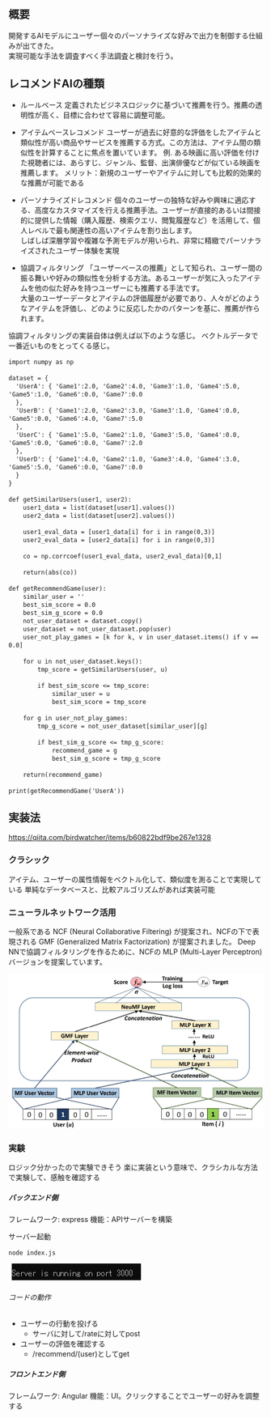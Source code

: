 ## 概要
開発するAIモデルにユーザー個々のパーソナライズな好みで出力を制御する仕組みが出てきた。<br>
実現可能な手法を調査すべく手法調査と検討を行う。


## レコメンドAIの種類

- ルールベース
    定義されたビジネスロジックに基づいて推薦を行う。推薦の透明性が高く、目標に合わせて容易に調整可能。

- アイテムベースレコメンド
    ユーザーが過去に好意的な評価をしたアイテムと類似性が高い商品やサービスを推薦する方式。この方法は、アイテム間の類似性を計算することに焦点を置いています。
    例. ある映画に高い評価を付けた視聴者には、あらすじ、ジャンル、監督、出演俳優などが似ている映画を推薦します。
    メリット：新規のユーザーやアイテムに対しても比較的効果的な推薦が可能である

- パーソナライズドレコメンド
    個々のユーザーの独特な好みや興味に適応する、高度なカスタマイズを行える推薦手法。ユーザーが直接的あるいは間接的に提供した情報（購入履歴、検索クエリ、閲覧履歴など）を活用して、個人レベルで最も関連性の高いアイテムを割り出します。<br>
    しばしば深層学習や複雑な予測モデルが用いられ、非常に精緻でパーソナライズされたユーザー体験を実現<br>

- 協調フィルタリング
    「ユーザーベースの推薦」として知られ、ユーザー間の振る舞いや好みの類似性を分析する方法。あるユーザーが気に入ったアイテムを他の似た好みを持つユーザーにも推薦する手法です。<br>
    大量のユーザーデータとアイテムの評価履歴が必要であり、人々がどのようなアイテムを評価し、どのように反応したかのパターンを基に、推薦が作られます。<br>

協調フィルタリングの実装自体は例えば以下のような感じ。
ベクトルデータで一番近いものをとってくる感じ。

```
import numpy as np
 
dataset = {
  'UserA': { 'Game1':2.0, 'Game2':4.0, 'Game3':1.0, 'Game4':5.0, 'Game5':1.0, 'Game6':0.0, 'Game7':0.0
  },
  'UserB': { 'Game1':2.0, 'Game2':3.0, 'Game3':1.0, 'Game4':0.0, 'Game5':0.0, 'Game6':4.0, 'Game7':5.0
  },
  'UserC': { 'Game1':5.0, 'Game2':1.0, 'Game3':5.0, 'Game4':0.0, 'Game5':0.0, 'Game6':0.0, 'Game7':2.0
  },
  'UserD': { 'Game1':4.0, 'Game2':1.0, 'Game3':4.0, 'Game4':3.0, 'Game5':5.0, 'Game6':0.0, 'Game7':0.0
  }
}
 
def getSimilarUsers(user1, user2):
    user1_data = list(dataset[user1].values())
    user2_data = list(dataset[user2].values())
 
    user1_eval_data = [user1_data[i] for i in range(0,3)]
    user2_eval_data = [user2_data[i] for i in range(0,3)]
    
    co = np.corrcoef(user1_eval_data, user2_eval_data)[0,1]
 
    return(abs(co))
 
def getRecommendGame(user):
    similar_user = ''
    best_sim_score = 0.0
    best_sim_g_score = 0.0
    not_user_dataset = dataset.copy()
    user_dataset = not_user_dataset.pop(user)
    user_not_play_games = [k for k, v in user_dataset.items() if v == 0.0]
    
    for u in not_user_dataset.keys():
        tmp_score = getSimilarUsers(user, u)
        
        if best_sim_score <= tmp_score:
            similar_user = u
            best_sim_score = tmp_score
 
    for g in user_not_play_games:
        tmp_g_score = not_user_dataset[similar_user][g]
        
        if best_sim_g_score <= tmp_g_score:
            recommend_game = g
            best_sim_g_score = tmp_g_score
    
    return(recommend_game)
   
print(getRecommendGame('UserA'))
```

## 実装法
https://qiita.com/birdwatcher/items/b60822bdf9be267e1328

### クラシック
アイテム、ユーザーの属性情報をベクトル化して、類似度を測ることで実現している
単純なデータベースと、比較アルゴリズムがあれば実装可能

### ニューラルネットワーク活用
一般系である NCF (Neural Collaborative Filtering) が提案され、NCFの下で表現される GMF (Generalized Matrix Factorization) が提案されました。
Deep NNで協調フィルタリングを作るために、NCFの MLP (Multi-Layer Perceptron) バージョンを提案しています。

![alt text](image.png)

### 実験
ロジック分かったので実験できそう
楽に実装という意味で、クラシカルな方法で実験して、感触を確認する

##### バックエンド側
フレームワーク: express
機能：APIサーバーを構築

サーバー起動
```
node index.js
```
![alt text](image-1.png)

###### コードの動作
- ユーザーの行動を投げる
  - サーバに対して/rateに対してpost
- ユーザーの評価を確認する
  - /recommend/(user)としてget


##### フロントエンド側
フレームワーク: Angular
機能：UI。クリックすることでユーザーの好みを調整する



